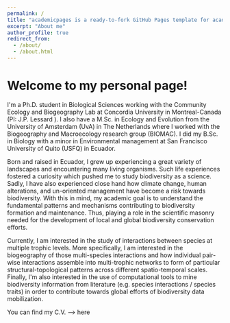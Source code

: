 ```yaml
---
permalink: /
title: "academicpages is a ready-to-fork GitHub Pages template for academic personal websites"
excerpt: "About me"
author_profile: true
redirect_from: 
  - /about/
  - /about.html
---
```




Welcome to my personal page!
=======

I'm a Ph.D. student in Biological Sciences working with the Community Ecology and Biogeography Lab at Concordia University in Montreal-Canada (PI: J.P. Lessard ). I also have a M.Sc. in Ecology and Evolution from the University of Amsterdam (UvA) in The Netherlands where I worked with the Biogeography and Macroecology research group (BIOMAC). I did my B.Sc. in Biology with a minor in Environmental management at San Francisco University of Quito (USFQ) in Ecuador.

Born and raised in Ecuador, I grew up experiencing a great variety of landscapes and encountering many living organisms. Such life experiences fostered a curiosity which pushed me to study biodiversity as a science. Sadly, I have also experienced close hand how climate change, human alterations, and un-oriented management have become a risk towards biodiversity. With this in mind, my academic goal is to understand the fundamental patterns and mechanisms contributing to biodiversity formation and maintenance. Thus, playing a role in the scientific masonry needed for the development of local and global biodiversity conservation efforts.

Currently, I am interested in the study of interactions between species at multiple trophic levels. More specifically, I am interested in the biogeography of those multi-species interactions and how individual pair-wise interactions assemble into multi-trophic networks to form of particular structural-topological patterns across different spatio-temporal scales. Finally, I'm also interested in the use of computational tools to mine biodiversity information from literature (e.g. species interactions / species traits) in order to contribute towards global efforts of biodiversity data mobilization.

You can find my C.V. --> here

